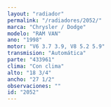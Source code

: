 ```yaml
---
layout: "radiador"
permalink: "/radiadores/2052/"
marca: "Chrysler / Dodge"
modelo: "RAM VAN"
ano: "1998"
motor: "V6 3.7 3.9, V8 5.2 5.9"
transmision: "Automática"
parte: "433961"
clima: "Con clima"
alto: "18 3/4"
ancho: "27 1/2"
observaciones: ""
id: "2052"
---
```


